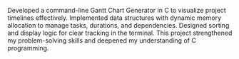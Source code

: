 Developed a command-line Gantt Chart Generator in C to visualize project timelines effectively. Implemented data structures with dynamic memory allocation to manage tasks, durations, and dependencies. Designed sorting and display logic for clear tracking in the terminal. This project strengthened my problem-solving skills and deepened my understanding of C programming.

